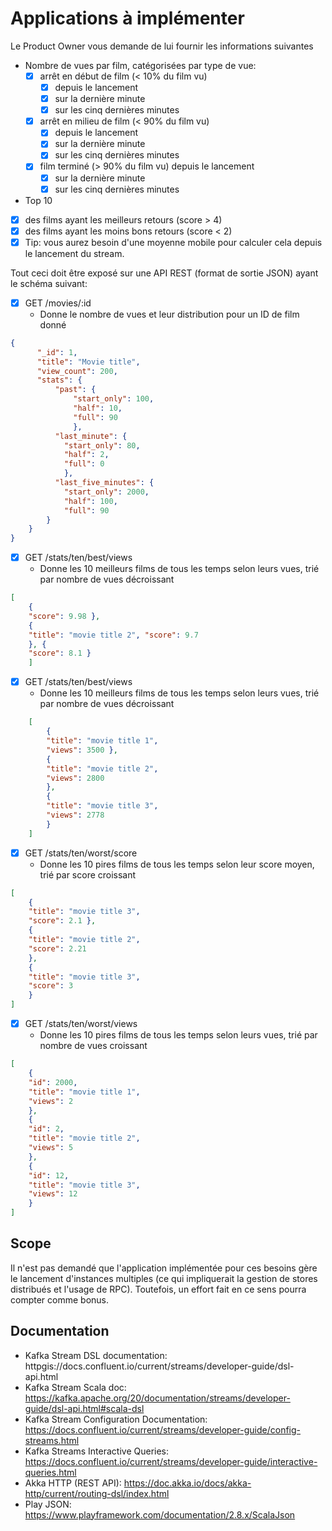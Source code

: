 # Applications à implémenter

Le Product Owner vous demande de lui fournir les informations suivantes

- Nombre de vues par film, catégorisées par type de vue:
    -  [x] arrêt en début de film (< 10% du film vu) 
        -  [x]  depuis le lancement
        -  [x] sur la dernière minute
        -  [x] sur les cinq dernières minutes 
    -  [x] arrêt en milieu de film (< 90% du film vu)
        -  [x] depuis le lancement
        -  [x] sur la dernière minute
        -  [x] sur les cinq dernières minutes
    -  [x] film terminé (> 90% du film vu) depuis le lancement
        -  [x] sur la dernière minute
        -  [x] sur les cinq dernières minutes
- Top 10
-  [X] des films ayant les meilleurs retours (score > 4)
-  [X] des films ayant les moins bons retours (score < 2)
-  [X] Tip: vous aurez besoin d'une moyenne mobile pour calculer cela depuis le lancement du stream.

Tout ceci doit être exposé sur une API REST (format de sortie JSON) ayant le schéma suivant:

-  [X] GET /movies/:id
    - Donne le nombre de vues et leur distribution pour un ID de film donné
```json
{
      "_id": 1,
      "title": "Movie title",
      "view_count": 200, 
      "stats": {
          "past": { 
              "start_only": 100, 
              "half": 10, 
              "full": 90
              },
          "last_minute": {
            "start_only": 80,
            "half": 2,
            "full": 0
            }, 
          "last_five_minutes": {
            "start_only": 2000,
            "half": 100, 
            "full": 90
        }
    }
}
```

-  [X] GET /stats/ten/best/views
    - Donne les 10 meilleurs films de tous les temps selon leurs vues, trié par nombre de vues décroissant
```json
[
    {
    "score": 9.98 },
    {
    "title": "movie title 2", "score": 9.7
    }, {
    "score": 8.1 }
    ]
```
-  [X] GET /stats/ten/best/views
    - Donne les 10 meilleurs films de tous les temps selon leurs vues, trié par nombre de vues décroissant
```json
    [
        {
        "title": "movie title 1",
        "views": 3500 },
        {
        "title": "movie title 2",
        "views": 2800
        }, 
        {
        "title": "movie title 3",
        "views": 2778 
        }
    ]
```

-  [X] GET /stats/ten/worst/score
    - Donne les 10 pires films de tous les temps selon leur score moyen, trié par score croissant
```json
[
    {
    "title": "movie title 3",
    "score": 2.1 },
    {
    "title": "movie title 2",
    "score": 2.21
    },
    {
    "title": "movie title 3",
    "score": 3 
    }
]
```

-  [X] GET /stats/ten/worst/views
    - Donne les 10 pires films de tous les temps selon leurs vues, trié par nombre de vues croissant
```json
[
    {
    "id": 2000,
    "title": "movie title 1", 
    "views": 2
    },
    {
    "id": 2,
    "title": "movie title 2",
    "views": 5
    }, 
    {
    "id": 12,
    "title": "movie title 3", 
    "views": 12
    }
]
```

## Scope
Il n'est pas demandé que l'application implémentée pour ces besoins gère le lancement d'instances multiples (ce qui impliquerait la gestion de stores distribués et l'usage de RPC).
Toutefois, un effort fait en ce sens pourra compter comme bonus.

## Documentation
- Kafka Stream DSL documentation: httpgis://docs.confluent.io/current/streams/developer-guide/dsl-api.html
- Kafka Stream Scala doc: https://kafka.apache.org/20/documentation/streams/developer-guide/dsl-api.html#scala-dsl
- Kafka Stream Configuration Documentation:
https://docs.confluent.io/current/streams/developer-guide/config-streams.html
- Kafka Streams Interactive Queries: https://docs.confluent.io/current/streams/developer-guide/interactive-queries.html
- Akka HTTP (REST API): https://doc.akka.io/docs/akka-http/current/routing-dsl/index.html 
- Play JSON: https://www.playframework.com/documentation/2.8.x/ScalaJson